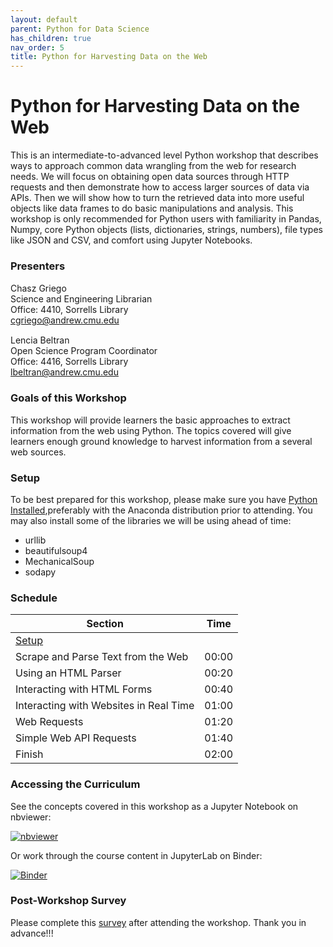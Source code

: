 ```yaml
---
layout: default
parent: Python for Data Science
has_children: true
nav_order: 5
title: Python for Harvesting Data on the Web
---
```


# Python for Harvesting Data on the Web

This is an intermediate-to-advanced level Python workshop that describes ways to approach common data wrangling from the web for research needs. We will focus on obtaining open data sources through HTTP requests and then demonstrate how to access larger sources of data via APIs. Then we will show how to turn the retrieved data into more useful objects like data frames to do basic manipulations and analysis. This workshop is only recommended for Python users with familiarity in Pandas, Numpy, core Python objects (lists, dictionaries, strings, numbers), file types like JSON and CSV, and comfort using Jupyter Notebooks.

### Presenters
Chasz Griego <a href='https://github.com/chaszg' target='_blank'><img src='../../content/img/GitHub-Mark-custom.svg' style='width:15px; padding:0; border:none !important;'></a>  
Science and Engineering Librarian  
Office: 4410, Sorrells Library  
[cgriego@andrew.cmu.edu](mailto:cgriego@andrew.cmu.edu)  

Lencia Beltran <a href='https://github.com/lenciabeltran' target='_blank'><img src='../../content/img/GitHub-Mark-custom.svg' style='width:15px; padding:0; border:none !important;'></a>  
Open Science Program Coordinator  
Office: 4416, Sorrells Library  
[lbeltran@andrew.cmu.edu](mailto:lbeltran@andrew.cmu.edu)

### Goals of this Workshop

This workshop will provide learners the basic approaches to extract information
from the web using Python. The topics covered will give learners enough ground
knowledge to harvest information from a several web sources.

### Setup

To be best prepared for this workshop, please make sure you have
[Python Installed](../setup#installing-python-using-anaconda),preferably with
the Anaconda distribution prior to attending. You may also install some of the
libraries we will be using ahead of time:

- urllib
- beautifulsoup4
- MechanicalSoup
- sodapy

### Schedule

| Section  | Time |
| ------------- | ------------- |
| [Setup](../setup)  |   |
| Scrape and Parse Text from the Web  | 00:00 |
| Using an HTML Parser  | 00:20 |
| Interacting with HTML Forms  | 00:40 |
| Interacting with Websites in Real Time  | 01:00 |
| Web Requests  | 01:20 |
| Simple Web API Requests  | 01:40 |
| Finish | 02:00 |

### Accessing the Curriculum

See the concepts covered in this workshop as a Jupyter Notebook on nbviewer:

[![nbviewer](https://raw.githubusercontent.com/jupyter/design/master/logos/Badges/nbviewer_badge.svg)](https://nbviewer.org/github/cmu-lib/portfolio_workshop/blob/main/Python_Series_Materials/__jupyter-notebooks/python_harvesting_data.ipynb)

Or work through the course content in JupyterLab on Binder:


[![Binder](https://mybinder.org/badge_logo.svg)](https://mybinder.org/v2/gh/cmu-lib/portfolio_workshop/HEAD?labpath=Python_Series_Materials%2F__jupyter-notebooks%2F)

### Post-Workshop Survey

Please complete this [survey](https://forms.gle/Xi5SnR7BzzmGUfyu9)
after attending the workshop. Thank you in advance!!!
